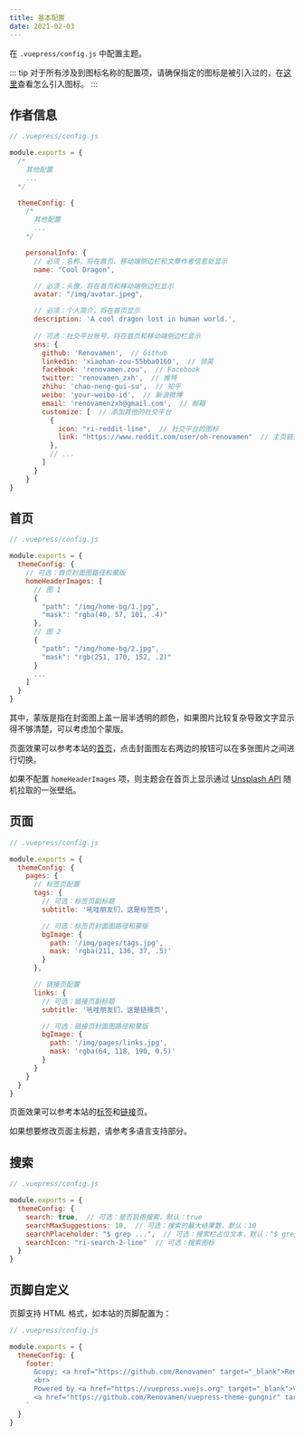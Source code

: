 ```yaml
---
title: 基本配置
date: 2021-02-03
---
```


在 `.vuepress/config.js` 中配置主题。

::: tip
对于所有涉及到图标名称的配置项，请确保指定的图标是被引入过的，在[这里](/zh/docs/advanced/icons/)查看怎么引入图标。
:::


## 作者信息

```js
// .vuepress/config.js

module.exports = {
  /*
    其他配置
    ...
  */

  themeConfig: {
    /*
      其他配置
      ...
    */

    personalInfo: {
      // 必须：名称，将在首页、移动端侧边栏和文章作者信息处显示
      name: "Cool Dragon",

      // 必须：头像，将在首页和移动端侧边栏显示
      avatar: "/img/avatar.jpeg",

      // 必须：个人简介，将在首页显示
      description: 'A cool dragon lost in human world.',
      
      // 可选：社交平台账号，将在首页和移动端侧边栏显示
      sns: {
        github: 'Renovamen',  // Github
        linkedin: 'xiaohan-zou-55bba0160',  // 领英
        facebook: 'renovamen.zou',  // Facebook
        twitter: 'renovamen_zxh',  // 推特
        zhihu: 'chao-neng-gui-su',  // 知乎
        weibo: 'your-weibo-id',  // 新浪微博
        email: 'renovamenzxh@gmail.com',  // 邮箱
        customize: [  // 添加其他的社交平台
          {
            icon: "ri-reddit-line",  // 社交平台的图标
            link: "https://www.reddit.com/user/oh-renovamen"  // 主页链接
          },
          // ...
        ]
      }
    }
}
```

## 首页

```js
// .vuepress/config.js

module.exports = {
  themeConfig: {
    // 可选：首页封面图路径和蒙版
    homeHeaderImages: [
      // 图 1
      {
        "path": "/img/home-bg/1.jpg",
        "mask": "rgba(40, 57, 101, .4)"
      },
      // 图 2
      {
        "path": "/img/home-bg/2.jpg",
        "mask": "rgb(251, 170, 152, .2)"
      }
      ...
    ]
  }
}
```

其中，蒙版是指在封面图上盖一层半透明的颜色，如果图片比较复杂导致文字显示得不够清楚，可以考虑加个蒙版。

页面效果可以参考本站的[首页](/)，点击封面图左右两边的按钮可以在多张图片之间进行切换。

如果不配置 `homeHeaderImages` 项，则主题会在首页上显示通过 [Unsplash API](https://source.unsplash.com/) 随机拉取的一张壁纸。


## 页面

```js
// .vuepress/config.js

module.exports = {
  themeConfig: {
    pages: {
      // 标签页配置
      tags: {
        // 可选：标签页副标题
        subtitle: '吼哇朋友们，这是标签页',

        // 可选：标签页封面图路径和蒙版
        bgImage: {
          path: '/img/pages/tags.jpg',
          mask: 'rgba(211, 136, 37, .5)'
        }
      },

      // 链接页配置
      links: {
        // 可选：链接页副标题
        subtitle: '吼哇朋友们，这是链接页',

        // 可选：链接页封面图路径和蒙版
        bgImage: {
          path: '/img/pages/links.jpg',
          mask: 'rgba(64, 118, 190, 0.5)'
        }
      }
    }
  }
}
```

页面效果可以参考本站的[标签](/tags)和[链接](/links)页。

如果想要修改页面主标题，请参考多语言支持部分。


## 搜索

```js
// .vuepress/config.js

module.exports = {
  themeConfig: {
    search: true,  // 可选：是否启用搜索，默认：true
    searchMaxSuggestions: 10,  // 可选：搜索的最大结果数，默认：10
    searchPlaceholder: "$ grep ...",  // 可选：搜索栏占位文本，默认："$ grep ..."
    searchIcon: "ri-search-2-line"  // 可选：搜索图标
  }
}
```


## 页脚自定义

页脚支持 HTML 格式，如本站的页脚配置为：

```js
// .vuepress/config.js

module.exports = {
  themeConfig: {
    footer: `
      &copy; <a href="https://github.com/Renovamen" target="_blank">Renovamen</a> 2018-2021
      <br>
      Powered by <a href="https://vuepress.vuejs.org" target="_blank">VuePress</a> &
      <a href="https://github.com/Renovamen/vuepress-theme-gungnir" target="_blank">Gungnir</a>
    `
  }
}
```
